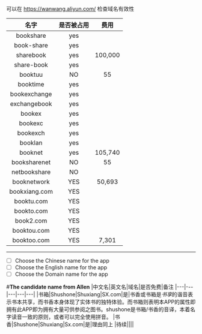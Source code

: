 可以在 https://wanwang.aliyun.com/ 检查域名有效性

|名字|是否被占用|费用|
|:--:|:--:|:--:|
|bookshare|yes||
|book-share|yes||
|sharebook|yes|100,000|
|share-book|yes||
|booktuu|NO|55|
|booktime|yes|
|bookexchange|yes||
|exchangebook|yes||
|bookex|yes||
|bookexc|yes||
|bookexch|yes||
|booklan|yes||
|booknet|yes|105,740|
|booksharenet|NO|55|
|netbookshare|NO||
|booknetwork|YES|50,693|
|bookxiang.com|YES||
|booktu.com|YES||
|bookto.com|YES||
|book2.com|YES||
|booktou.com|YES||
|booktoo.com|YES|7,301|

***
- [ ] Choose the Chinese name for the app
- [ ] Choose the English name for the app
- [ ] Choose the Domain name for the app

#**The candidate name from Allen** 
|中文名|英文名|域名|是否免费|备注
|---|---|---|---|---|
|书箱|Shushone\|Shuxiang|SX.com|是|书香或书箱是*书享*的谐音表示书本共享，而书香本身体现了实体书的独特体验。而书箱则表明本APP的属性即拥有此APP即为拥有大量可供参阅之图书。shushone是书箱/书香的音译，本着名字读音一致的原则，或者可以完全使用拼音。
|书香|Shushone\|Shuxiang|Sx.com|是|理由同上
|待续||||
